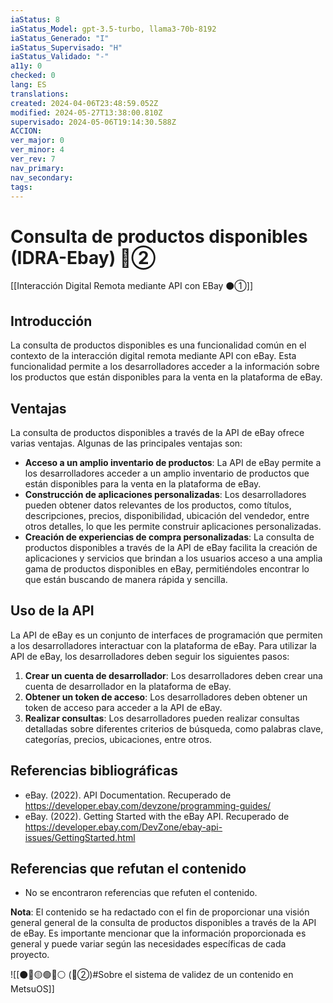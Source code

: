 ```yaml
---
iaStatus: 8
iaStatus_Model: gpt-3.5-turbo, llama3-70b-8192
iaStatus_Generado: "I"
iaStatus_Supervisado: "H"
iaStatus_Validado: "-"
a11y: 0
checked: 0
lang: ES
translations: 
created: 2024-04-06T23:48:59.052Z
modified: 2024-05-27T13:38:00.810Z
supervisado: 2024-05-06T19:14:30.588Z
ACCION: 
ver_major: 0
ver_minor: 4
ver_rev: 7
nav_primary: 
nav_secondary: 
tags:
---
```

# Consulta de productos disponibles (IDRA-Ebay) 🔴②

[[Interacción Digital Remota mediante API con EBay ⚫①]]

## Introducción

La consulta de productos disponibles es una funcionalidad común en el contexto de la interacción digital remota mediante API con eBay. Esta funcionalidad permite a los desarrolladores acceder a la información sobre los productos que están disponibles para la venta en la plataforma de eBay.

## Ventajas

La consulta de productos disponibles a través de la API de eBay ofrece varias ventajas. Algunas de las principales ventajas son:

* **Acceso a un amplio inventario de productos**: La API de eBay permite a los desarrolladores acceder a un amplio inventario de productos que están disponibles para la venta en la plataforma de eBay.
* **Construcción de aplicaciones personalizadas**: Los desarrolladores pueden obtener datos relevantes de los productos, como títulos, descripciones, precios, disponibilidad, ubicación del vendedor, entre otros detalles, lo que les permite construir aplicaciones personalizadas.
* **Creación de experiencias de compra personalizadas**: La consulta de productos disponibles a través de la API de eBay facilita la creación de aplicaciones y servicios que brindan a los usuarios acceso a una amplia gama de productos disponibles en eBay, permitiéndoles encontrar lo que están buscando de manera rápida y sencilla.

## Uso de la API

La API de eBay es un conjunto de interfaces de programación que permiten a los desarrolladores interactuar con la plataforma de eBay. Para utilizar la API de eBay, los desarrolladores deben seguir los siguientes pasos:

1. **Crear un cuenta de desarrollador**: Los desarrolladores deben crear una cuenta de desarrollador en la plataforma de eBay.
2. **Obtener un token de acceso**: Los desarrolladores deben obtener un token de acceso para acceder a la API de eBay.
3. **Realizar consultas**: Los desarrolladores pueden realizar consultas detalladas sobre diferentes criterios de búsqueda, como palabras clave, categorías, precios, ubicaciones, entre otros.

## Referencias bibliográficas

* eBay. (2022). API Documentation. Recuperado de <https://developer.ebay.com/devzone/programming-guides/>
* eBay. (2022). Getting Started with the eBay API. Recuperado de <https://developer.ebay.com/DevZone/ebay-api-issues/GettingStarted.html>

## Referencias que refutan el contenido

* No se encontraron referencias que refuten el contenido.

**Nota**: El contenido se ha redactado con el fin de proporcionar una visión general general de la consulta de productos disponibles a través de la API de eBay. Es importante mencionar que la información proporcionada es general y puede variar según las necesidades específicas de cada proyecto.

![[⚫🔴🟡🟢🔵⚪ (🔴②)#Sobre el sistema de validez de un contenido en MetsuOS]]